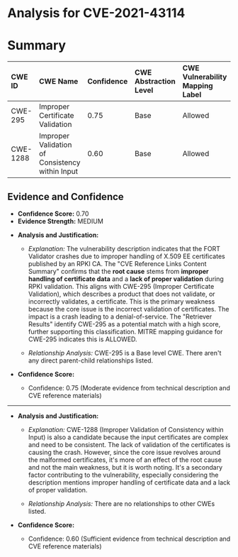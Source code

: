 # Analysis for CVE-2021-43114

# Summary
| CWE ID    | CWE Name                                     | Confidence | CWE Abstraction Level | CWE Vulnerability Mapping Label | CWE-Vulnerability Mapping Notes |
| :-------- | :------------------------------------------- | :--------- | :-------------------- | :------------------------------ | :------------------------------ |
| CWE-295   | Improper Certificate Validation              | 0.75       | Base                  | Allowed                         | Primary CWE                     |
| CWE-1288  | Improper Validation of Consistency within Input | 0.60       | Base                  | Allowed                         | Secondary Candidate             |

## Evidence and Confidence

*   **Confidence Score:** 0.70
*   **Evidence Strength:** MEDIUM

- **Analysis and Justification:**
  - *Explanation:* The vulnerability description indicates that the FORT Validator crashes due to improper handling of X.509 EE certificates published by an RPKI CA. The "CVE Reference Links Content Summary" confirms that the **root cause** stems from **improper handling of certificate data** and a **lack of proper validation** during RPKI validation. This aligns with CWE-295 (Improper Certificate Validation), which describes a product that does not validate, or incorrectly validates, a certificate. This is the primary weakness because the core issue is the incorrect validation of certificates. The impact is a crash leading to a denial-of-service. The "Retriever Results" identify CWE-295 as a potential match with a high score, further supporting this classification. MITRE mapping guidance for CWE-295 indicates this is ALLOWED.

  - *Relationship Analysis:* CWE-295 is a Base level CWE. There aren't any direct parent-child relationships listed.

- **Confidence Score:**
  - Confidence: 0.75 (Moderate evidence from technical description and CVE reference materials)

---

- **Analysis and Justification:**
  - *Explanation:* CWE-1288 (Improper Validation of Consistency within Input) is also a candidate because the input certificates are complex and need to be consistent. The lack of validation of the certificates is causing the crash. However, since the core issue revolves around the malformed certificates, it's more of an effect of the root cause and not the main weakness, but it is worth noting. It's a secondary factor contributing to the vulnerability, especially considering the description mentions improper handling of certificate data and a lack of proper validation.

  - *Relationship Analysis:* There are no relationships to other CWEs listed.

- **Confidence Score:**
  - Confidence: 0.60 (Sufficient evidence from technical description and CVE reference materials)